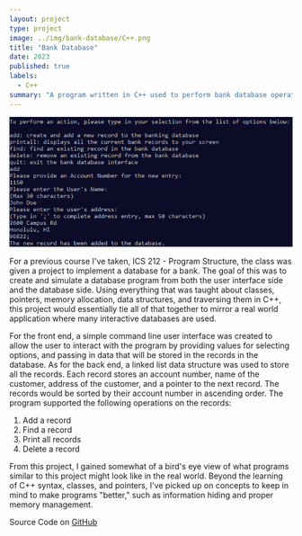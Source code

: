 ```yaml
---
layout: project
type: project
image: ../img/bank-database/C++.png
title: "Bank Database"
date: 2023
published: true
labels:
  - C++
summary: "A program written in C++ used to perform bank database operations such as storing, viewing, or removing bank records."
---
```


<img class="img-fluid" src="../img/bank-database/bank-database.png">

For a previous course I've taken, ICS 212 - Program Structure, the class was given a project to implement a database for a bank. The goal of this was to create and simulate a database program from both the user interface side and the database side. Using everything that was taught about classes, pointers, memory allocation, data structures, and traversing them in C++, this project would essentially tie all of that together to mirror a real world application where many interactive databases are used.

For the front end, a simple command line user interface was created to allow the user to interact with the program by providing values for selecting options, and passing in data that will be stored in the records in the database. As for the back end, a linked list data structure was used to store all the records. Each record stores an account number, name of the customer, address of the customer, and a pointer to the next record. The records would be sorted by their account number in ascending order. The program supported the following operations on the records:
<ol>
    <li>Add a record</li>
    <li>Find a record</li>
    <li>Print all records</li>
    <li>Delete a record</li>
</ol>

From this project, I gained somewhat of a bird's eye view of what programs similar to this project might look like in the real world. Beyond the learning of C++ syntax, classes, and pointers, I've picked up on concepts to keep in mind to make programs "better," such as information hiding and proper memory management.

Source Code on [GitHub](https://github.com/aris-carlos/bank-database)